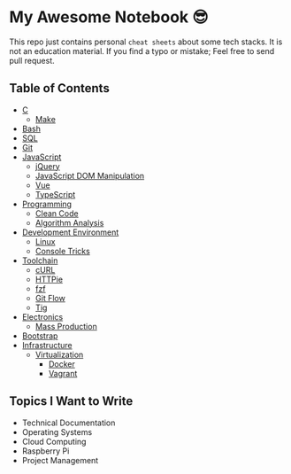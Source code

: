 # My Awesome Notebook 😎

This repo just contains personal `cheat sheets` about some tech stacks. It is not an education material. If you find a typo or mistake; Feel free to send pull request.

## Table of Contents

- [C](https://github.com/ridvanaltun/my-awesome-notebook/tree/master/C)
  - [Make](https://github.com/ridvanaltun/my-awesome-notebook/tree/master/C/Make)
- [Bash](https://github.com/ridvanaltun/my-awesome-notebook/tree/master/Bash)
- [SQL](https://github.com/ridvanaltun/my-awesome-notebook/tree/master/SQL)
- [Git](https://github.com/ridvanaltun/my-awesome-notebook/tree/master/Git)
- [JavaScript](https://github.com/ridvanaltun/my-awesome-notebook/tree/master/JavaScript)
  - [jQuery](https://github.com/ridvanaltun/my-awesome-notebook/tree/master/JavaScript/jQuery)
  - [JavaScript DOM Manipulation](https://github.com/ridvanaltun/my-awesome-notebook/tree/master/JavaScript/JavaScript%20DOM%20Manipulation)
  - [Vue](https://github.com/ridvanaltun/my-awesome-notebook/tree/master/JavaScript/Vue)
  - [TypeScript](https://github.com/ridvanaltun/my-awesome-notebook/tree/master/JavaScript/TypeScript)
- [Programming](https://github.com/ridvanaltun/my-awesome-notebook/tree/master/Programming)
  - [Clean Code](https://github.com/ridvanaltun/my-awesome-notebook/tree/master/Programming/Clean%20Code)
  - [Algorithm Analysis](https://github.com/ridvanaltun/my-awesome-notebook/tree/master/Programming/Algorithm%20Analysis)
- [Development Environment](https://github.com/ridvanaltun/my-awesome-notebook/tree/master/Development%20Environment)
  - [Linux](https://github.com/ridvanaltun/my-awesome-notebook/tree/master/Development%20Environment/Linux)
  - [Console Tricks](https://github.com/ridvanaltun/my-awesome-notebook/tree/master/Development%Environment/Console%20Tricks)
- [Toolchain](https://github.com/ridvanaltun/my-awesome-notebook/tree/master/Toolchain)
  - [cURL](https://github.com/ridvanaltun/my-awesome-notebook/tree/master/Toolchain/cURL)
  - [HTTPie](https://github.com/ridvanaltun/my-awesome-notebook/tree/master/Toolchain/HTTPie)
  - [fzf](https://github.com/ridvanaltun/my-awesome-notebook/tree/master/Toolchain/fzf)
  - [Git Flow](https://github.com/ridvanaltun/my-awesome-notebook/tree/master/Toolchain/Git%20Flow)
  - [Tig](https://github.com/ridvanaltun/my-awesome-notebook/tree/master/Toolchain/Tig)
- [Electronics](https://github.com/ridvanaltun/my-awesome-notebook/tree/master/Electronics)
  - [Mass Production](https://github.com/ridvanaltun/my-awesome-notebook/tree/master/Electronics/Mass%20Production)
- [Bootstrap](https://github.com/ridvanaltun/my-awesome-notebook/tree/master/Bootstrap)
- [Infrastructure](https://github.com/ridvanaltun/my-awesome-notebook/tree/master/Infrastructure)
  - [Virtualization](https://github.com/ridvanaltun/my-awesome-notebook/tree/master/Infrastructure/Virtualization)
    - [Docker](https://github.com/ridvanaltun/my-awesome-notebook/tree/master/Infrastructure/Virtualization/Docker)
    - [Vagrant](https://github.com/ridvanaltun/my-awesome-notebook/tree/master/Infrastructure/Virtualization/Vagrant)

## Topics I Want to Write

- Technical Documentation
- Operating Systems
- Cloud Computing
- Raspberry Pi
- Project Management